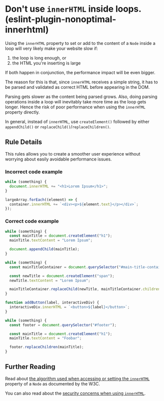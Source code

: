 # Don't use `innerHTML` inside loops. (eslint-plugin-nonoptimal-innerhtml)

Using the `innerHTML` property to set or add to the content of a `Node` inside a loop will very likely make your website slow if:

1. the loop is long enough, or
2. the HTML you're inserting is large

If both happen in conjunction, the performance impact will be even bigger.

The reason for this is that, since `innerHTML` receives a simple string, it has to be parsed and validated as correct HTML before appearing in the DOM.

Parsing gets slower as the content being parsed grows. Also, doing parsing operations inside a loop will inevitably take more time as the loop gets longer. Hence the risk of poor performance when using the `innerHTML` property directly.

In general, instead of `innerHTML`, use `createElement()` followed by either `appendChild()` or `replaceChild()`/`replaceChildren()`.

## Rule Details

This rules allows you to create a smoother user experience without worrying about easily avoidable performance issues.

### Incorrect code example

```js
while (something) {
  document.innerHTML += "<h1>Lorem Ipsum</h1>";
}
```

```js
largeArray.forEach((element) => {
  container.innerHTML += `<div><p>${element.text}</p></div>`;
});
```

### Correct code example

```js
while (something) {
  const mainTitle = document.createElement("h1");
  mainTitle.textContent = "Lorem Ipsum";

  document.appendChild(mainTitle);
}
```

```js
while (something) {
  const mainTitleContainer = document.querySelector("#main-title-container");

  const newTitle = document.createElement("span");
  newTitle.textContent = "Lorem Ipsum";

  mainTitleContainer.replaceChild(newTitle, mainTitleContainer.children[0]);
}
```

```js
function addButton(label, interactiveDiv) {
  interactiveDiv.innerHTML = `<button>${label}</button>`;
}
```

```js
while (something) {
  const footer = document.querySelector("#footer");

  const mainTitle = document.createElement("h1");
  mainTitle.textContent = "Foobar";

  footer.replaceChildren(mainTitle);
}
```

## Further Reading

Read about [the algorithm used when accessing or setting the `innerHTML`](https://dev.w3.org/html5/spec-LC/apis-in-html-documents.html#innerhtml) property of a `Node` as documented by the W3C.

You can also read about the [security concerns when using `innerHTML`](https://developer.mozilla.org/en-US/docs/Web/API/Element/innerHTML#security_considerations).
